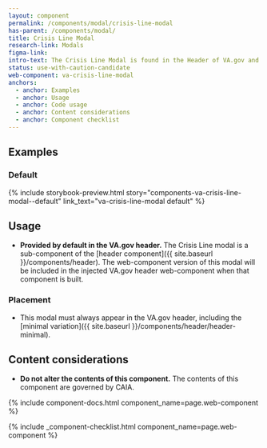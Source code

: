 ```yaml
---
layout: component
permalink: /components/modal/crisis-line-modal
has-parent: /components/modal/
title: Crisis Line Modal
research-link: Modals
figma-link: 
intro-text: The Crisis Line Modal is found in the Header of VA.gov and provides contact information for the Veteran Crisis Line.
status: use-with-caution-candidate
web-component: va-crisis-line-modal
anchors:
  - anchor: Examples
  - anchor: Usage
  - anchor: Code usage
  - anchor: Content considerations
  - anchor: Component checklist
---
```


## Examples

### Default

{% include storybook-preview.html story="components-va-crisis-line-modal--default" link_text="va-crisis-line-modal default" %}

## Usage

* **Provided by default in the VA.gov header.** The Crisis Line modal is a sub-component of the [header component]({{ site.baseurl }}/components/header). The web-component version of this modal will be included in the injected VA.gov header web-component when that component is built.

### Placement

* This modal must always appear in the VA.gov header, including the [minimal variation]({{ site.baseurl }}/components/header/header-minimal).

## Content considerations

* **Do not alter the contents of this component.** The contents of this component are governed by CAIA.

{% include component-docs.html component_name=page.web-component %}

{% include _component-checklist.html component_name=page.web-component %}
